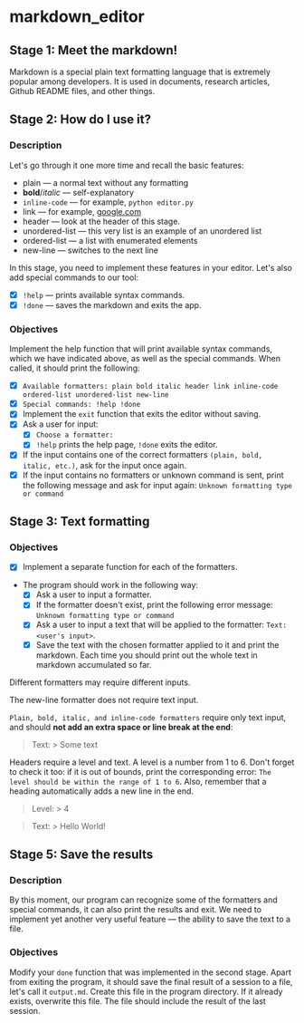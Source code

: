 # markdown_editor

## Stage 1: Meet the markdown!
Markdown is a special plain text formatting language that is extremely popular among developers. It is used in documents, research articles, Github README files, and other things. 

## Stage 2: How do I use it?
### Description
Let's go through it one more time and recall the basic features:

- plain — a normal text without any formatting
- **bold**/*italic* — self-explanatory
- `inline-code` — for example, `python editor.py`
- link — for example, [google.com](https://www.google.com/)
- header — look at the header of this stage.
- unordered-list — this very list is an example of an unordered list
- ordered-list — a list with enumerated elements
- new-line — switches to the next line

In this stage, you need to implement these features in your editor. Let's also add special commands to our tool:

- [x] `!help` — prints available syntax commands.
- [x] `!done` — saves the markdown and exits the app.

### Objectives
Implement the help function that will print available syntax commands, which we have indicated above, as well as the special commands. When called, it should print the following:

- [x] `Available formatters: plain bold italic header link inline-code ordered-list unordered-list new-line`
- [x] `Special commands: !help !done`
- [x] Implement the `exit` function that exits the editor without saving.
- [x] Ask a user for input:
    - [x] `Choose a formatter:`
    - [x] `!help` prints the help page, `!done` exits the editor.
- [x] If the input contains one of the correct formatters `(plain, bold, italic, etc.)`, ask for the input once again.
- [x] If the input contains no formatters or unknown command is sent, print the following message and ask for input again: `Unknown formatting type or command`

## Stage 3: Text formatting

### Objectives
- [x] Implement a separate function for each of the formatters. 
- The program should work in the following way:
    - [x] Ask a user to input a formatter.
    - [x] If the formatter doesn't exist, print the following error message: `Unknown formatting type or command`
    - [x] Ask a user to input a text that will be applied to the formatter: `Text: <user's input>`.
    - [x] Save the text with the chosen formatter applied to it and print the markdown. Each time you should print out the whole text in markdown accumulated so far.

Different formatters may require different inputs.

The new-line formatter does not require text input.

`Plain, bold, italic, and inline-code formatters` require only text input, and should **not add an extra space or line break at the end**:
>Text: > Some text

Headers require a level and text. A level is a number from 1 to 6. Don't forget to check it too: if it is out of bounds, print the corresponding error: `The level should be within the range of 1 to 6`. Also, remember that a heading automatically adds a new line in the end.

>Level: > 4

>Text: > Hello World!

## Stage 5: Save the results
### Description
By this moment, our program can recognize some of the formatters and special commands, it can also print the results and exit. We need to implement yet another very useful feature — the ability to save the text to a file.

### Objectives
Modify your `done` function that was implemented in the second stage. Apart from exiting the program, it should save the final result of a session to a file, let's call it `output.md`. Create this file in the program directory. If it already exists, overwrite this file. The file should include the result of the last session.